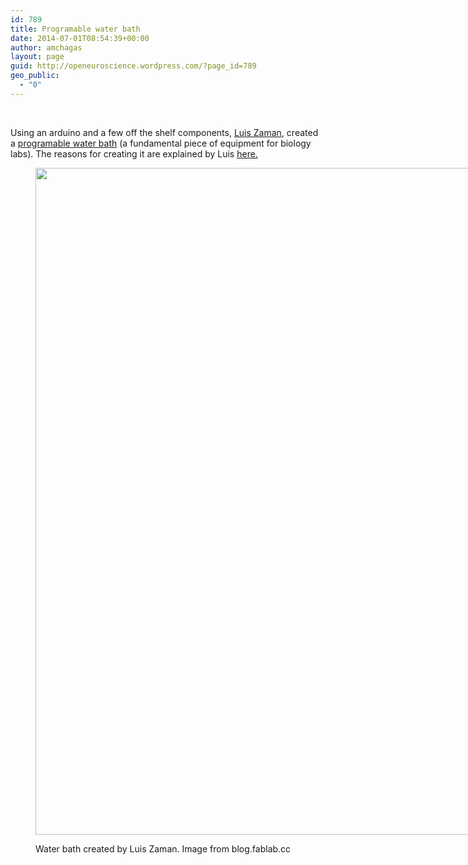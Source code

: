 ```yaml
---
id: 789
title: Programable water bath
date: 2014-07-01T08:54:39+00:00
author: amchagas
layout: page
guid: http://openeuroscience.wordpress.com/?page_id=789
geo_public:
  - "0"
---
```

&nbsp;

Using an arduino and a few off the shelf components, [Luis Zaman](http://luis.labfab.cc/), created a [programable water bath](http://blog.labfab.cc/?p=47) (a fundamental piece of equipment for biology labs). The reasons for creating it are explained by Luis [here.](http://blog.labfab.cc/?p=19)<figure style="width: 2448px" class="wp-caption alignnone">

<img src="https://i1.wp.com/blog.labfab.cc/wp-content/uploads/2013/12/2013-12-01-15.15.031.jpg?resize=800%2C1067" alt="" width="800" height="1067" data-recalc-dims="1" /><figcaption class="wp-caption-text">Water bath created by Luis Zaman. Image from blog.fablab.cc</figcaption></figure> 

&nbsp;

&nbsp;

&nbsp;